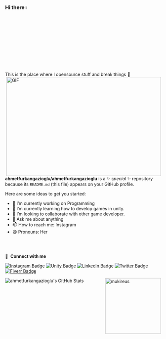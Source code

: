 ### Hi there <a href="https://www.gautamkrishnar.com/"><img src="https://media.giphy.com/media/hvRJCLFzcasrR4ia7z/giphy.gif" width="5%"></a>
This is the place where I opensource stuff and break things :rofl:
<img align="right" alt="GIF" src="https://github.com/abhisheknaiidu/abhisheknaiidu/blob/master/code.gif?raw=true" width="500" height="320" />


**ahmetfurkangazioglu/ahmetfurkangazioglu** is a ✨ _special_ ✨ repository because its `README.md` (this file) appears on your GitHub profile.

Here are some ideas to get you started:

- 🔭 I’m currently working on Programming
- 🌱 I’m currently learning how to develop games in unity.
- 👯 I’m looking to collaborate with other game developer.
- 💬 Ask me about anything
- 📫 How to reach me: Instagram
- 😄 Pronouns: Her

<br />
<br />

🔗 &nbsp;**Connect with me**

[![Instagram Badge](https://img.shields.io/badge/-Instagram-C13584?style=flat-quare&labelColor=C13584&logo=instagram&logoColor=white&link=link)](link) 
[![Unity Badge](https://img.shields.io/badge/-itch.io-A52A2A?style=flat-quare&labelColor=A52A2A&logo=unity&logoColor=white&link=link)](link) 
[![Linkedin Badge](https://img.shields.io/badge/-Linkedin-0072b1?style=flat-quare&labelColor=0072b1&logo=Linkedin&logoColor=white&link=link)](link)
[![Twitter Badge](https://img.shields.io/badge/-Twitter-00acee?style=flat-quare&labelColor=00acee&logo=Twitter&logoColor=white&link=link)](link)
[![Fiverr Badge](https://img.shields.io/badge/-Fiverr-1DBF73?style=flat-quare&labelColor=1DBF73&logo=Fiverr&logoColor=white&link=link)](link)


<img align="left" alt="ahmetfurkangazioglu's GitHub Stats" src="https://github-readme-stats.vercel.app/api?username=ahmetfurkangazioglu&show_icons=true&hide_border=false&title_color=ff652f&icon_color=FFE400&bg_color=09131B&text_color=ffffff&border_color=0c1a25" />




  <img align="right" height="180em" align="left" src="https://github-readme-stats.vercel.app/api/top-langs?username=ahmetfurkangazioglu&show_icons=true&locale=en&layout=compact&langs_count=8&theme=radical" alt="mukireus"/>
</a>

